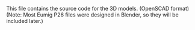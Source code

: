 This file contains the source code for the 3D models. (OpenSCAD format)  
(Note: Most Eumig P26 files were designed in Blender, so they will be included later.)
